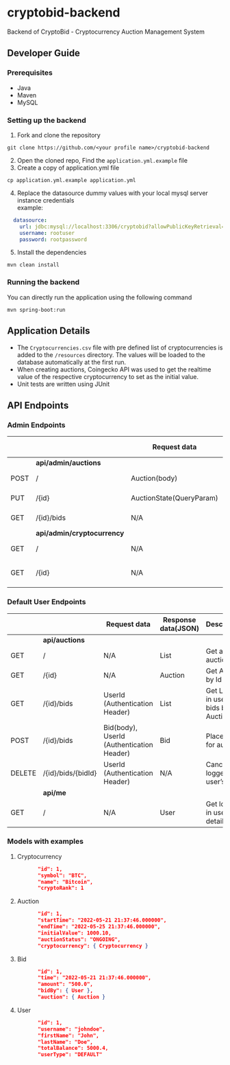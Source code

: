 # cryptobid-backend
Backend of CryptoBid - Cryptocurrency Auction Management System

## Developer Guide

### Prerequisites
* Java 
* Maven
* MySQL

### Setting up the backend
1. Fork and clone the repository
```shell
git clone https://github.com/<your profile name>/cryptobid-backend
```
2. Open the cloned repo, Find the `application.yml.example` file
3. Create a copy of application.yml file
```shell
cp application.yml.example application.yml
```
4. Replace the datasource dummy values with your local mysql server instance credentials  
example:
```yaml
  datasource:
    url: jdbc:mysql://localhost:3306/cryptobid?allowPublicKeyRetrieval=true&useSSL=false&useUnicode=true&characterEncoding=UTF-8
    username: rootuser
    password: rootpassword
```
5. Install the dependencies
```shell
mvn clean install
```

### Running the backend
You can directly run the application using the following command
```shell
mvn spring-boot:run
```

## Application Details

* The `Cryptocurrencies.csv` file with pre defined list of cryptocurrencies is added to the `/resources` directory. The values will be loaded to the database automatically at the first run.
* When creating auctions, Coingecko API was used to get the realtime value of the respective cryptocurrency to set as the initial value.
* Unit tests are written using JUnit


## API Endpoints

### Admin Endpoints

|      |                              | Request data             | Response data(JSON)  | Description                      |
|------|------------------------------|--------------------------|----------------------|----------------------------------|
|      | **api/admin/auctions**       |                          |                      |                                  |
| POST | /                            | Auction(body)            | Auction              | Start/Schedule auction           |
| PUT  | /{id}                        | AuctionState(QueryParam) | Auction              | End or Cancel Auction            |
| GET  | /{id}/bids                   | N/A                      | List<Bid>            | Get Bids by Auction Id           |
|      | **api/admin/cryptocurrency** |                          |                      |                                  |
| GET  | /                            | N/A                      | List<Cryptocurrency> | Get all cryptocurrencies         |
| GET  | /{id}                        | N/A                      | Cryptocurrency       | Get Cryptocurrency details by Id |
          
### Default User Endpoints
          
|        |                    | Request data                              | Response data(JSON) | Description                             |
|--------|--------------------|-------------------------------------------|---------------------|-----------------------------------------|
|        | **api/auctions**   |                                           |                     |                                         |
| GET    | /                  | N/A                                       | List<Auction>       | Get all auctions                        |
| GET    | /{id}              | N/A                                       | Auction             | Get Auction by Id                       |
| GET    | /{id}/bids         | UserId (Authentication Header)            | List<Bid>           | Get Logged in user’s bids by Auction Id |
| POST   | /{id}/bids         | Bid(body), UserId (Authentication Header) | Bid                 | Place a bid for auction                 |
| DELETE | /{id}/bids/{bidId} | UserId (Authentication Header)            | N/A                 | Cancel a logged in user’s Bid           |
|        | **api/me**         |                                           |                     |                                         |
| GET    | /                  | N/A                                       | User                | Get logged in user’s details            |
          
### Models with examples

1. Cryptocurrency
```json
          "id": 1,
          "symbol": "BTC",
          "name": "Bitcoin",
          "cryptoRank": 1
```  
          
2. Auction
```json
          "id": 1,
          "startTime": "2022-05-21 21:37:46.000000",
          "endTime": "2022-05-25 21:37:46.000000",
          "initialValue": 1000.10,
          "auctionStatus": "ONGOING",
          "cryptocurrency": { Cryptocurrency }  
```  

3. Bid
```json
          "id": 1,
          "time": "2022-05-21 21:37:46.000000",
          "amount": "500.0",
          "bidBy": { User },
          "auction": { Auction }
```  

4. User
```json
          "id": 1,
          "username": "johndoe",
          "firstName": "John",
          "lastName": "Doe",
          "totalBalance": 5000.4,
          "userType": "DEFAULT"
```
